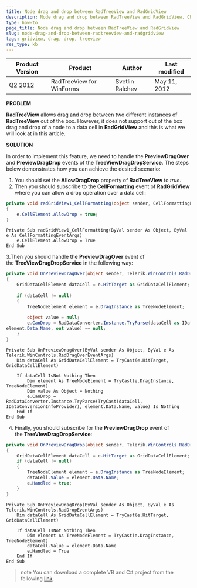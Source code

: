 ```yaml
---
title: Node drag and drop between RadTreeView and RadGridView
description: Node drag and drop between RadTreeView and RadGridView. Check it now!
type: how-to
page_title: Node drag and drop between RadTreeView and RadGridView
slug: node-drag-and-drop-between-radtreeview-and-radgridview
tags: gridview, drag, drop, treeview
res_type: kb
---
```


|Product Version|Product|Author|Last modified|
|----|----|----|----|
|Q2 2012|RadTreeView for WinForms|Svetlin Ralchev|May 11, 2012|

   
**PROBLEM**  
   
**RadTreeView** allows drag and drop between two different instances of **RadTreeView** out of the box. However, it does not support out of the box drag and drop of a node to a data cell in **RadGridView** and this is what we will look at in this article.  
   
**SOLUTION**  
   
In order to implement this feature, we need to handle the **PreviewDragOver** and **PreviewDragDrop** events of the **TreeViewDragDropService**. The steps below demonstrates how you can achieve the desired scenario:  
   
1. You should set the **AllowDragDrop** property of **RadTreeView** to *true*.  
2. Then you should subscribe to the **CellFormatting** event of **RadGridView** where you can allow a drop operation over a data cell:  
 
````C#
private void radGridView1_CellFormatting(object sender, CellFormattingEventArgs e)
{
    e.CellElement.AllowDrop = true;
}

````
````VB.NET
Private Sub radGridView1_CellFormatting(ByVal sender As Object, ByVal e As CellFormattingEventArgs)
    e.CellElement.AllowDrop = True
End Sub

````
   
3.Then you should handle the **PreviewDragOver** event of the **TreeViewDragDropService** in the following way:  
 
````C#
private void OnPreviewDragOver(object sender, Telerik.WinControls.RadDragOverEventArgs e)
{
    GridDataCellElement dataCell = e.HitTarget as GridDataCellElement;
 
    if (dataCell != null)
    {
        TreeNodeElement element = e.DragInstance as TreeNodeElement;
 
        object value = null;
        e.CanDrop = RadDataConverter.Instance.TryParse(dataCell as IDataConversionInfoProvider,
element.Data.Name, out value) == null;
    }
}

````
````VB.NET
Private Sub OnPreviewDragOver(ByVal sender As Object, ByVal e As Telerik.WinControls.RadDragOverEventArgs)
    Dim dataCell As GridDataCellElement = TryCast(e.HitTarget, GridDataCellElement)

    If dataCell IsNot Nothing Then
        Dim element As TreeNodeElement = TryCast(e.DragInstance, TreeNodeElement)
        Dim value As Object = Nothing
        e.CanDrop = RadDataConverter.Instance.TryParse(TryCast(dataCell, IDataConversionInfoProvider), element.Data.Name, value) Is Nothing
    End If
End Sub

````

4. Finally, you should subscribe for the **PreviewDragDrop** event of the **TreeViewDragDropService**:  

````C#
private void OnPreviewDragDrop(object sender, Telerik.WinControls.RadDropEventArgs e)
{
    GridDataCellElement dataCell = e.HitTarget as GridDataCellElement;
    if (dataCell != null)
    {
        TreeNodeElement element = e.DragInstance as TreeNodeElement;
        dataCell.Value = element.Data.Name;
        e.Handled = true;
    }
}

````
````VB.NET
Private Sub OnPreviewDragDrop(ByVal sender As Object, ByVal e As Telerik.WinControls.RadDropEventArgs)
    Dim dataCell As GridDataCellElement = TryCast(e.HitTarget, GridDataCellElement)

    If dataCell IsNot Nothing Then
        Dim element As TreeNodeElement = TryCast(e.DragInstance, TreeNodeElement)
        dataCell.Value = element.Data.Name
        e.Handled = True
    End If
End Sub

````

>note You can download a complete VB and C# project from the following [link](https://github.com/telerik/winforms-sdk/tree/master/TreeView/TreeViewDragDropToGrid). 

